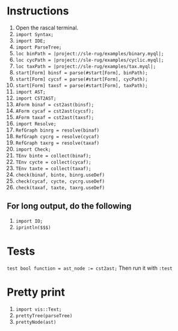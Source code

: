 # Instructions
1. Open the rascal terminal.
2. `import Syntax;`
3. `import IDE;`
4. `import ParseTree;`
5. `loc binPath = |project://sle-rug/examples/binary.myql|;`
6. `loc cycPath = |project://sle-rug/examples/cyclic.myql|;`
7. `loc taxPath = |project://sle-rug/examples/tax.myql|;`
8. `start[Form] binsf = parse(#start[Form], binPath);`
9. `start[Form] cycsf = parse(#start[Form], cycPath);`
10. `start[Form] taxsf = parse(#start[Form], taxPath);`
11. `import AST;`
12. `import CST2AST;`
13. `AForm binaf = cst2ast(binsf);`
14. `AForm cycaf = cst2ast(cycsf);`
15. `AForm taxaf = cst2ast(taxsf);`
16. `import Resolve;`
17. `RefGraph binrg = resolve(binaf)`
18. `RefGraph cycrg = resolve(cycaf)`
19. `RefGraph taxrg = resolve(taxaf)`
20. `import Check;`
21. `TEnv binte = collect(binaf);`
22. `TEnv cycte = collect(cycaf);`
23. `TEnv taxte = collect(taxaf);`
24. `check(binaf, binte, binrg.useDef)`
25. `check(cycaf, cycte, cycrg.useDef)`
26. `check(taxaf, taxte, taxrg.useDef)`

## For long output, do the following
1. `import IO;`
2. `iprintln($$$)`


# Tests
```test bool function = ast_node := cst2ast;```
Then run it with `:test`

# Pretty print
1. `import vis::Text;`
2. `prettyTree(parseTree)`
3. `prettyNode(ast)` 